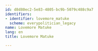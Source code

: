```yaml
---
id: d8d80ec2-5e83-4805-bc9b-5079c488c9a7
identifiers:
- identifier: lovemore_matuke
  scheme: everypolitician_legacy
name: Lovemore Matuke
lang: en
title: Lovemore Matuke

---
```

